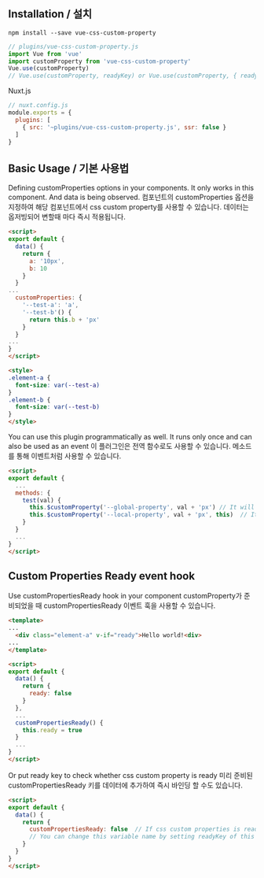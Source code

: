 ## Installation / 설치
```
npm install --save vue-css-custom-property
```

```js
// plugins/vue-css-custom-property.js
import Vue from 'vue'
import customProperty from 'vue-css-custom-property'
Vue.use(customProperty)
// Vue.use(customProperty, readyKey) or Vue.use(customProperty, { readyKey: 'readyKeyTest' }) to use custom property ready event key. If empty, default is 'customPropertiesReady'
```
Nuxt.js
```js
// nuxt.config.js
module.exports = {
  plugins: [
    { src: '~plugins/vue-css-custom-property.js', ssr: false }
  ]
}
```

## Basic Usage / 기본 사용법
Defining customProperties options in your components. It only works in this component. And data is being observed.
컴포넌트의 customProperties 옵션을 지정하여 해당 컴포넌트에서 css custom property를 사용할 수 있습니다. 데이터는 옵저빙되어 변할때 마다 즉시 적용됩니다.
```html
<script>
export default {
  data() {
    return {
      a: '10px',
      b: 10
    }
  }
...
  customProperties: {
    '--test-a': 'a',
    '--test-b'() {
      return this.b + 'px'
    }
  }
...
}
</script>

<style>
.element-a {
  font-size: var(--test-a)
}
.element-b {
  font-size: var(--test-b)
}
</style>
```
You can use this plugin programmatically as well. It runs only once and can also be used as an event
이 플러그인은 전역 함수로도 사용할 수 있습니다. 메소드를 통해 이벤트처럼 사용할 수 있습니다.
```html
<script>
export default {
  ...
  methods: {
    test(val) {
      this.$customProperty('--global-property', val + 'px') // It will works on top of html elements
      this.$customProperty('--local-property', val + 'px', this)  // It only works on 'this' vue instance
    }
  }
  ...
}
</script>
```

## Custom Properties Ready event hook
Use customPropertiesReady hook in your component
customProperty가 준비되었을 때 customPropertiesReady 이벤트 훅을 사용할 수 있습니다.
```html
<template>
...
  <div class="element-a" v-if="ready">Hello world!<div>
...
</template>

<script>
export default {
  data() {
    return {
      ready: false
    }
  },
  ...
  customPropertiesReady() {
    this.ready = true
  }
  ...
}
</script>
```
Or put ready key to check whether css custom property is ready
미리 준비된 customPropertiesReady 키를 데이터에 추가하여 즉시 바인딩 할 수도 있습니다.
```html
<script>
export default {
  data() {
    return {
      customPropertiesReady: false  // If css custom properties is ready, change customPropertiesReady to true without using event hook
      // You can change this variable name by setting readyKey of this plugin options on vue.use
    }
  }
}
</script>
```
